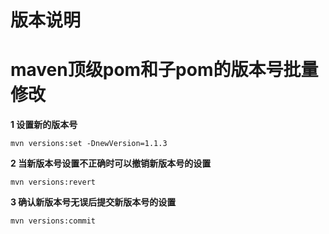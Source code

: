 # 版本说明

# maven顶级pom和子pom的版本号批量修改

**1 设置新的版本号**

```
mvn versions:set -DnewVersion=1.1.3
```


**2 当新版本号设置不正确时可以撤销新版本号的设置**

```
mvn versions:revert
```

 

**3 确认新版本号无误后提交新版本号的设置**

```
mvn versions:commit
```